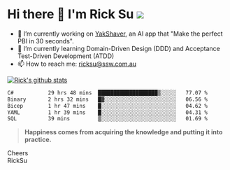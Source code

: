 # Hi there 👋 I'm Rick Su ![](https://komarev.com/ghpvc/?username=ricksu978)
<!--
**ricksu978/ricksu978** is a ✨ _special_ ✨ repository because its `README.md` (this file) appears on your GitHub profile.

Here are some ideas to get you started:
-->
- 🔭 I’m currently working on [YakShaver](https://yakshaver.ai/), an AI app that "Make the perfect PBI in 30 seconds".
- 🌱 I’m currently learning Domain-Driven Design (DDD) and Acceptance Test-Driven Development (ATDD)
- 📫 How to reach me: ricksu@ssw.com.au
<!--
- 👯 I’m looking to collaborate on ...
- 🤔 I’m looking for help with ...
- 💬 Ask me about ...
-->
<!--
- 😄 Pronouns: ...
- ⚡ Fun fact: ...
-->
[![Rick's github stats](https://github-readme-stats.vercel.app/api?username=ricksu978&theme=dark)](https://github.com/ricksu978/ricksu978)

<!--START_SECTION:waka-->

```txt
C#           29 hrs 48 mins  ███████████████████▒░░░░░   77.07 %
Binary       2 hrs 32 mins   █▓░░░░░░░░░░░░░░░░░░░░░░░   06.56 %
Bicep        1 hr 47 mins    █░░░░░░░░░░░░░░░░░░░░░░░░   04.62 %
YAML         1 hr 39 mins    █░░░░░░░░░░░░░░░░░░░░░░░░   04.31 %
SQL          39 mins         ▒░░░░░░░░░░░░░░░░░░░░░░░░   01.69 %
```

<!--END_SECTION:waka-->

> **Happiness comes from acquiring the knowledge and putting it into practice.**

Cheers  
RickSu 
